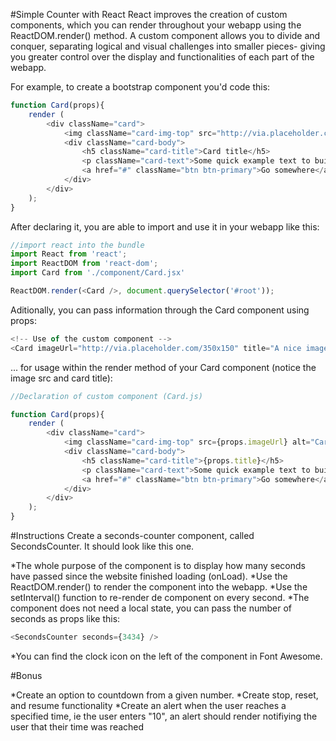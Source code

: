 #Simple Counter with React
React improves the creation of custom components, which you can render throughout your webapp using the ReactDOM.render() method. A custom component allows you to divide and conquer, separating logical and visual challenges into smaller pieces- giving you greater control over the display and functionalities of each part of the webapp.

For example, to create a bootstrap <Card /> component you'd code this:

```javascript
function Card(props){
    render (
        <div className="card">
            <img className="card-img-top" src="http://via.placeholder.com/350x150" alt="Card image cap" />
            <div className="card-body">
                <h5 className="card-title">Card title</h5>
                <p className="card-text">Some quick example text to build on the card title and fill the card's content.</p>
                <a href="#" className="btn btn-primary">Go somewhere</a>
            </div>
        </div>
    );
}
```

After declaring it, you are able to import and use it in your webapp like this:
```javascript
//import react into the bundle
import React from 'react';
import ReactDOM from 'react-dom';
import Card from './component/Card.jsx'

ReactDOM.render(<Card />, document.querySelector('#root'));
```

Aditionally, you can pass information through the Card component using props:
```javascript
<!-- Use of the custom component -->
<Card imageUrl="http://via.placeholder.com/350x150" title="A nice image" />
```

... for usage within the render method of your Card component (notice the image src and card title):
```javascript
//Declaration of custom component (Card.js)

function Card(props){
    render (
        <div className="card">
            <img className="card-img-top" src={props.imageUrl} alt="Card image cap" />
            <div className="card-body">
                <h5 className="card-title">{props.title}</h5>
                <p className="card-text">Some quick example text to build on the card title and fill the card's content.</p>
                <a href="#" className="btn btn-primary">Go somewhere</a>
            </div>
        </div>
    );
}
```
#Instructions
Create a seconds-counter component, called SecondsCounter. It should look like this one.

*The whole purpose of the component is to display how many seconds have passed since the website finished loading (onLoad).
*Use the ReactDOM.render() to render the component into the webapp.
*Use the setInterval() function to re-render de component on every second.
*The component does not need a local state, you can pass the number of seconds as props like this:

```javascript
<SecondsCounter seconds={3434} />
```

*You can find the clock icon on the left of the component in Font Awesome.

#Bonus

*Create an option to countdown from a given number.
*Create stop, reset, and resume functionality
*Create an alert when the user reaches a specified time, ie the user enters "10", an alert should render notifiying the user that their time was reached
